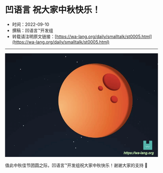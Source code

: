 # 凹语言 祝大家中秋快乐！

- 时间：2022-09-10
- 撰稿：凹语言™开发组
- 转载请注明原文链接：[https://wa-lang.org/daily/smalltalk/st0005.html](https://wa-lang.org/daily/smalltalk/st0005.html)

---

![](/st0005.png)

值此中秋佳节团圆之际，凹语言™开发组祝大家中秋快乐！谢谢大家的支持 🙏

